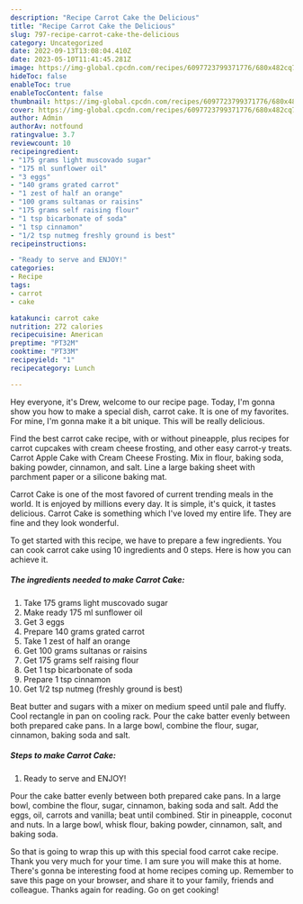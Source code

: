 ```yaml
---
description: "Recipe Carrot Cake the Delicious"
title: "Recipe Carrot Cake the Delicious"
slug: 797-recipe-carrot-cake-the-delicious
category: Uncategorized
date: 2022-09-13T13:08:04.410Z
date: 2023-05-10T11:41:45.281Z
image: https://img-global.cpcdn.com/recipes/6097723799371776/680x482cq70/carrot-cake-recipe-main-photo.jpg
hideToc: false
enableToc: true
enableTocContent: false
thumbnail: https://img-global.cpcdn.com/recipes/6097723799371776/680x482cq70/carrot-cake-recipe-main-photo.jpg
cover: https://img-global.cpcdn.com/recipes/6097723799371776/680x482cq70/carrot-cake-recipe-main-photo.jpg
author: Admin
authorAv: notfound
ratingvalue: 3.7
reviewcount: 10
recipeingredient:
- "175 grams light muscovado sugar"
- "175 ml sunflower oil"
- "3 eggs"
- "140 grams grated carrot"
- "1 zest of half an orange"
- "100 grams sultanas or raisins"
- "175 grams self raising flour"
- "1 tsp bicarbonate of soda"
- "1 tsp cinnamon"
- "1/2 tsp nutmeg freshly ground is best"
recipeinstructions:

- "Ready to serve and ENJOY!"
categories:
- Recipe
tags:
- carrot
- cake

katakunci: carrot cake 
nutrition: 272 calories
recipecuisine: American
preptime: "PT32M"
cooktime: "PT33M"
recipeyield: "1"
recipecategory: Lunch

---
```



Hey everyone, it's Drew, welcome to our recipe page. Today, I'm gonna show you how to make a special dish, carrot cake. It is one of my favorites. For mine, I'm gonna make it a bit unique. This will be really delicious.

Find the best carrot cake recipe, with or without pineapple, plus recipes for carrot cupcakes with cream cheese frosting, and other easy carrot-y treats. Carrot Apple Cake with Cream Cheese Frosting. Mix in flour, baking soda, baking powder, cinnamon, and salt. Line a large baking sheet with parchment paper or a silicone baking mat.

Carrot Cake is one of the most favored of current trending meals in the world. It is enjoyed by millions every day. It is simple, it's quick, it tastes delicious. Carrot Cake is something which I've loved my entire life. They are fine and they look wonderful.


To get started with this recipe, we have to prepare a few ingredients. You can cook carrot cake using 10 ingredients and 0 steps. Here is how you can achieve it.

<!--inarticleads1-->

##### The ingredients needed to make Carrot Cake:

1. Take 175 grams light muscovado sugar
1. Make ready 175 ml sunflower oil
1. Get 3 eggs
1. Prepare 140 grams grated carrot
1. Take 1 zest of half an orange
1. Get 100 grams sultanas or raisins
1. Get 175 grams self raising flour
1. Get 1 tsp bicarbonate of soda
1. Prepare 1 tsp cinnamon
1. Get 1/2 tsp nutmeg (freshly ground is best)


Beat butter and sugars with a mixer on medium speed until pale and fluffy. Cool rectangle in pan on cooling rack. Pour the cake batter evenly between both prepared cake pans. In a large bowl, combine the flour, sugar, cinnamon, baking soda and salt. 

<!--inarticleads2-->

##### Steps to make Carrot Cake:


1. Ready to serve and ENJOY!

Pour the cake batter evenly between both prepared cake pans. In a large bowl, combine the flour, sugar, cinnamon, baking soda and salt. Add the eggs, oil, carrots and vanilla; beat until combined. Stir in pineapple, coconut and nuts. In a large bowl, whisk flour, baking powder, cinnamon, salt, and baking soda. 

So that is going to wrap this up with this special food carrot cake recipe. Thank you very much for your time. I am sure you will make this at home. There's gonna be interesting food at home recipes coming up. Remember to save this page on your browser, and share it to your family, friends and colleague. Thanks again for reading. Go on get cooking!

